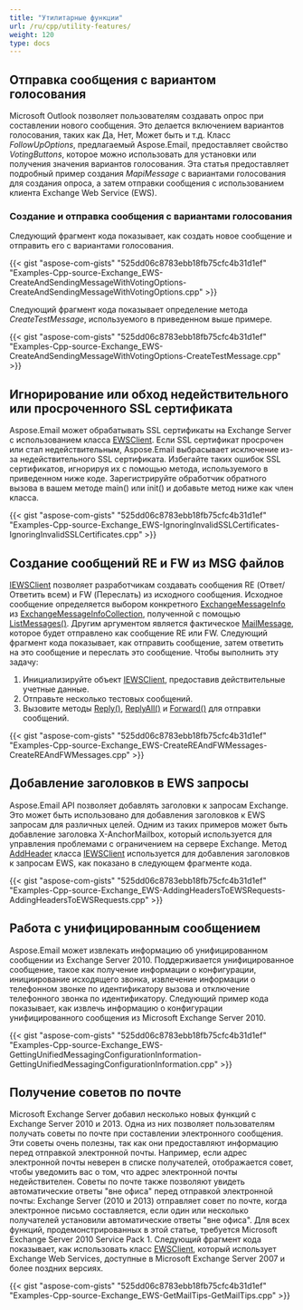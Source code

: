 ```yaml
---
title: "Утилитарные функции"
url: /ru/cpp/utility-features/
weight: 120
type: docs
---
```


## **Отправка сообщения с вариантом голосования**
Microsoft Outlook позволяет пользователям создавать опрос при составлении нового сообщения. Это делается включением вариантов голосования, таких как Да, Нет, Может быть и т.д. Класс *FollowUpOptions*, предлагаемый Aspose.Email, предоставляет свойство *VotingButtons*, которое можно использовать для установки или получения значения вариантов голосования. Эта статья предоставляет подробный пример создания *MapiMessage* с вариантами голосования для создания опроса, а затем отправки сообщения с использованием клиента Exchange Web Service (EWS).
### **Создание и отправка сообщения с вариантами голосования**
Следующий фрагмент кода показывает, как создать новое сообщение и отправить его с вариантами голосования.

{{< gist "aspose-com-gists" "525dd06c8783ebb18fb75cfc4b31d1ef" "Examples-Cpp-source-Exchange_EWS-CreateAndSendingMessageWithVotingOptions-CreateAndSendingMessageWithVotingOptions.cpp" >}}

Следующий фрагмент кода показывает определение метода *CreateTestMessage*, используемого в приведенном выше примере.

{{< gist "aspose-com-gists" "525dd06c8783ebb18fb75cfc4b31d1ef" "Examples-Cpp-source-Exchange_EWS-CreateAndSendingMessageWithVotingOptions-CreateTestMessage.cpp" >}}
## **Игнорирование или обход недействительного или просроченного SSL сертификата**
Aspose.Email может обрабатывать SSL сертификаты на Exchange Server с использованием класса [EWSClient](https://apireference.aspose.com/email/cpp/class/aspose.email.clients.exchange.web_service.e_w_s_client). Если SSL сертификат просрочен или стал недействительным, Aspose.Email выбрасывает исключение из-за недействительного SSL сертификата. Избегайте таких ошибок SSL сертификатов, игнорируя их с помощью метода, используемого в приведенном ниже коде. Зарегистрируйте обработчик обратного вызова в вашем методе main() или init() и добавьте метод ниже как член класса.

{{< gist "aspose-com-gists" "525dd06c8783ebb18fb75cfc4b31d1ef" "Examples-Cpp-source-Exchange_EWS-IgnoringInvalidSSLCertificates-IgnoringInvalidSSLCertificates.cpp" >}}
## **Создание сообщений RE и FW из MSG файлов**
[IEWSClient](https://apireference.aspose.com/email/cpp/class/aspose.email.clients.exchange.web_service.i_e_w_s_client) позволяет разработчикам создавать сообщения RE (Ответ/Ответить всем) и FW (Переслать) из исходного сообщения. Исходное сообщение определяется выбором конкретного [ExchangeMessageInfo](https://apireference.aspose.com/email/cpp/class/aspose.email.clients.exchange.exchange_message_info) из [ExchangeMessageInfoCollection](https://apireference.aspose.com/email/cpp/class/aspose.email.clients.exchange.exchange_message_info_collection), полученной с помощью [ListMessages()](https://apireference.aspose.com/email/cpp/class/aspose.email.clients.exchange.web_service.i_e_w_s_client#aad8420247acd17cb1d73303ed1982d1e). Другим аргументом является фактическое [MailMessage](https://apireference.aspose.com/email/cpp/class/aspose.email.mail_message), которое будет отправлено как сообщение RE или FW. Следующий фрагмент кода показывает, как отправить сообщение, затем ответить на это сообщение и переслать это сообщение. Чтобы выполнить эту задачу:

1. Инициализируйте объект [IEWSClient](https://apireference.aspose.com/email/cpp/class/aspose.email.clients.exchange.web_service.i_e_w_s_client), предоставив действительные учетные данные.
1. Отправьте несколько тестовых сообщений.
1. Вызовите методы [Reply()](https://apireference.aspose.com/email/cpp/class/aspose.email.clients.exchange.web_service.i_e_w_s_client#a2d925824adc83ffdebeb7d135bd99099), [ReplyAll()](https://apireference.aspose.com/email/cpp/class/aspose.email.clients.exchange.web_service.i_e_w_s_client#ac08b12a3db4f1e20eaaa0d5f99c27c41) и [Forward()](https://apireference.aspose.com/email/cpp/class/aspose.email.clients.exchange.web_service.i_e_w_s_client#a1040eb913667b6702b0253e48a48ec27) для отправки сообщений.

{{< gist "aspose-com-gists" "525dd06c8783ebb18fb75cfc4b31d1ef" "Examples-Cpp-source-Exchange_EWS-CreateREAndFWMessages-CreateREAndFWMessages.cpp" >}}
## **Добавление заголовков в EWS запросы**
Aspose.Email API позволяет добавлять заголовки к запросам Exchange. Это может быть использовано для добавления заголовков к EWS запросам для различных целей. Одним из таких примеров может быть добавление заголовка X-AnchorMailbox, который используется для управления проблемами с ограничением на сервере Exchange. Метод [AddHeader](https://apireference.aspose.com/email/cpp/class/aspose.email.clients.exchange.web_service.i_e_w_s_client#a93b0dd8364564686a15e720d8e5a4e9f) класса [IEWSClient](https://apireference.aspose.com/email/cpp/class/aspose.email.clients.exchange.web_service.i_e_w_s_client) используется для добавления заголовков к запросам EWS, как показано в следующем фрагменте кода.

{{< gist "aspose-com-gists" "525dd06c8783ebb18fb75cfc4b31d1ef" "Examples-Cpp-source-Exchange_EWS-AddingHeadersToEWSRequests-AddingHeadersToEWSRequests.cpp" >}}
## **Работа с унифицированным сообщением**
Aspose.Email может извлекать информацию об унифицированном сообщении из Exchange Server 2010. Поддерживается унифицированное сообщение, такое как получение информации о конфигурации, инициирование исходящего звонка, извлечение информации о телефонном звонке по идентификатору вызова и отключение телефонного звонка по идентификатору. Следующий пример кода показывает, как извлечь информацию о конфигурации унифицированного сообщения из Microsoft Exchange Server 2010.

{{< gist "aspose-com-gists" "525dd06c8783ebb18fb75cfc4b31d1ef" "Examples-Cpp-source-Exchange_EWS-GettingUnifiedMessagingConfigurationInformation-GettingUnifiedMessagingConfigurationInformation.cpp" >}}
## **Получение советов по почте**
Microsoft Exchange Server добавил несколько новых функций с Exchange Server 2010 и 2013. Одна из них позволяет пользователям получать советы по почте при составлении электронного сообщения. Эти советы очень полезны, так как они предоставляют информацию перед отправкой электронной почты. Например, если адрес электронной почты неверен в списке получателей, отображается совет, чтобы уведомить вас о том, что адрес электронной почты недействителен. Советы по почте также позволяют увидеть автоматические ответы "вне офиса" перед отправкой электронной почты: Exchange Server (2010 и 2013) отправляет совет по почте, когда электронное письмо составляется, если один или несколько получателей установили автоматические ответы "вне офиса". Для всех функций, продемонстрированных в этой статье, требуется Microsoft Exchange Server 2010 Service Pack 1. Следующий фрагмент кода показывает, как использовать класс [EWSClient](https://apireference.aspose.com/email/cpp/class/aspose.email.clients.exchange.web_service.e_w_s_client), который использует Exchange Web Services, доступные в Microsoft Exchange Server 2007 и более поздних версиях.

{{< gist "aspose-com-gists" "525dd06c8783ebb18fb75cfc4b31d1ef" "Examples-Cpp-source-Exchange_EWS-GetMailTips-GetMailTips.cpp" >}}